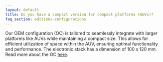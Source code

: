 ```yaml
---
layout: default
title: Do you have a compact version for compact platforms (AUVs)?
faq_section: editions-configurations
---
```


Our OEM configuration (OC) is tailored to seamlessly integrate with larger platforms like AUVs while maintaining a compact size. This allows for efficient utilization of space within the AUV, ensuring optimal functionality and performance. The electronic stack has a dimension of 100 x 120 mm. Read more about the OC [here](https://subnero.com/products/wnc-m25mso4.html).
